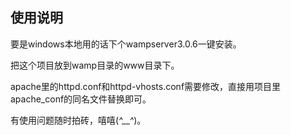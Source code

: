 ## 使用说明

要是windows本地用的话下个wampserver3.0.6一键安装。

把这个项目放到wamp目录的www目录下。

apache里的httpd.conf和httpd-vhosts.conf需要修改，直接用项目里apache_conf的同名文件替换即可。

有使用问题随时拍砖，嘻嘻(*^__^*)。